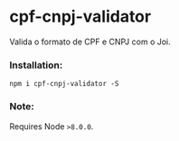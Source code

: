 # cpf-cnpj-validator
Valida o formato de CPF e CNPJ com o Joi.

### Installation:
```
npm i cpf-cnpj-validator -S
```

### Note:
Requires Node ``>8.0.0``.
